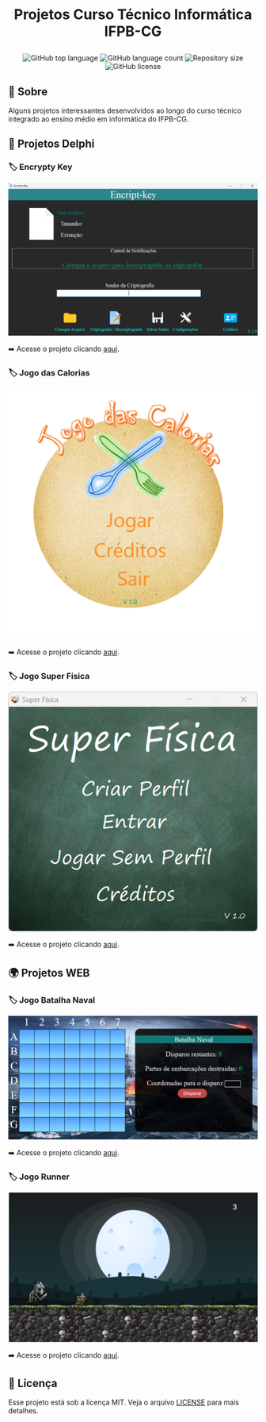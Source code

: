 <h1 align="center">
    <p>  Projetos Curso Técnico Informática IFPB-CG </p>
</h1>

<p align="center">
    <img alt="GitHub top language" src="https://img.shields.io/github/languages/top/Pedro-Manoel/
projetos-curso-tecnico-informatica-ifpb?style=flat-square">
    <img alt="GitHub language count" src="https://img.shields.io/github/languages/count/Pedro-Manoel/
projetos-curso-tecnico-informatica-ifpb?style=flat-square">
    <img alt="Repository size" src="https://img.shields.io/github/repo-size/Pedro-Manoel/
projetos-curso-tecnico-informatica-ifpb?style=flat-square">
    <img alt="GitHub license" src="https://img.shields.io/github/license/Pedro-Manoel/
projetos-curso-tecnico-informatica-ifpb?style=flat-square">
</p>

## 🔖 Sobre

Alguns projetos interessantes desenvolvidos ao longo do curso técnico integrado ao ensino médio em informática do IFPB-CG.

## 🚀 Projetos Delphi

### 🏷️ Encrypty Key

![Encrypty Key](public/assets/images/encript-key.png)

➡️ Acesse o projeto clicando [aqui](projetos/delphi/encripty-key).

### 🏷️ Jogo das Calorias

![Jogo das Calorias](public/assets/images/jogo-das-calorias.png)

➡️ Acesse o projeto clicando [aqui](projetos/delphi/jogo-das-calorias).

### 🏷️ Jogo Super Física

![Jogo Super Física](public/assets/images/jogo-super-fisica.png)

➡️ Acesse o projeto clicando [aqui](projetos/delphi/jogo-super-fisica).

## 🌍 Projetos WEB

### 🏷️ Jogo Batalha Naval

![Jogo Batalha Naval](public/assets/images/jogo-batalha-naval.png)

➡️ Acesse o projeto clicando [aqui](projetos/web/Jogo-batalha-naval).

### 🏷️ Jogo Runner

![Jogo Runner](public/assets/images/jogo-runner.png)

➡️ Acesse o projeto clicando [aqui](projetos/web/jogo-runner).

## 📃 Licença

Esse projeto está sob a licença MIT. Veja o arquivo [LICENSE](LICENSE) para mais detalhes.
